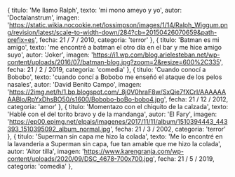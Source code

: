  { titulo: 'Me llamo Ralph', texto: 'mi mono ameyo y yo', autor: 'Doctalanstrum', imagen: 'https://static.wikia.nocookie.net/lossimpson/images/1/14/Ralph_Wiggum.png/revision/latest/scale-to-width-down/284?cb=20150426070659&path-prefix=es', fecha: 21 / 7 / 2010, categoria: 'terror' },
      { titulo: 'Batman es mi amigo', texto: 'me encontré a batman el otro día en el bar y me hice amigo suyo', autor: 'Joker', imagen: 'https://i1.wp.com/blog.arielesteban.net/wp-content/uploads/2016/07/batman-blog.jpg?zoom=2&resize=600%2C335', fecha: 21 / 2 / 2019, categoria: 'comedia' },
      { titulo: 'Cuando conocí a Bobobo', texto: 'cuando concí a Bobobo me enseñó el ataque de los pelos nasales', autor: 'David Benito Campo', imagen: 'https://2img.net/h/1.bp.blogspot.com/_8j0V0hraF8w/SxQie7fXCrI/AAAAAAAABlo/RpYxDhsBO50/s1600/Bobobo-boBo-bobo4.jpg', fecha: 21 / 12 / 2012, categoria: 'amor' },
      { titulo: 'Momentazo con el chiquito de la calzada', texto: 'Hablé con el del torito bravo y de la mandanga', autor: 'El Fary', imagen: 'https://ep00.epimg.net/elpais/imagenes/2017/11/11/album/1510394443_443393_1510395092_album_normal.jpg', fecha: 21 / 3 / 2002, categoria: 'terror' },
      { titulo: 'Superman sin capa me hizo la colada', texto: 'Me lo encontré en la lavanderia a Superman sin capa, fue tan amable que me hizo la colada', autor: 'Aitor tilla', imagen: 'https://www.karengranja.com/wp-content/uploads/2020/09/DSC_4678-700x700.jpg', fecha: 21 / 5 / 2019, categoria: 'comedia' },